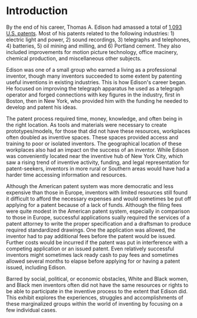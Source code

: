 # Introduction

By the end of his career, Thomas A. Edison had amassed a total of [1,093 U.S. patents](https://archive.org/details/edison-patent). Most of his patents related to the following industries: 1) electric light and power, 2) sound recordings, 3) telegraphs and telephones, 4) batteries, 5) oil mining and milling, and 6) Portland cement. They also included improvements for motion picture technology, office macinery, chemical production, and miscellaneous other subjects. 

Edison was one of a small group who earned a living as a professional inventor, though many inventors succeeded to some extent by patenting useful inventions in existing industries. This is how Edison's career began. He focused on improving the telegraph apparatus he used as a telegraph operator and forged connections with key figures in the industry, first in Boston, then in New York, who provided him with the funding he needed to develop and patent his ideas. 

The patent process required time, money, knowledge, and often being in the right location. As tools and materials were necessary to create prototypes/models, for those that did not have these resources, workplaces often doubled as inventive spaces. These spaces provided access and training to poor or isolated inventors. The geographical location of these workplaces also had an impact on the success of an inventor. While Edison was conveniently located near the inventive hub of New York City, which saw a rising trend of inventive activity, funding, and legal representation for patent-seekers, inventors in more rural or Southern areas would have had a harder time accessing information and resources.

Although the American patent system was more democratic and less expensive than those in Europe, inventors with limited resources still found it difficult to afford the necessary expenses and would sometimes be put off applying for a patent because of a lack of funds. Although the filing fees were quite modest in the American patent system, especially in comparison to those in Europe, successful applications sually required the services of a patent attorney to write the proper specification and a draftsman to produce required standardized drawings. One the application was allowed, the inventor had to pay additional fees before the patent would be issued. Further costs would be incurred if the patent was put in interference with a competing application or an issued patent. Even relatively successful inventors might sometimes lack ready cash to pay fees and sometimes allowed several months to elapse before applying for or having a patent issued, including Edison. 

Barred by social, political, or economic obstacles, White and Black women, and Black men inventors often did not have the same resources or rights to be able to participate in the inventive process to the extent that Edison did. This exhibit explores the experiences, struggles and accomplishments of these marginalized groups within the world of inventing by focusing on a few individual cases.